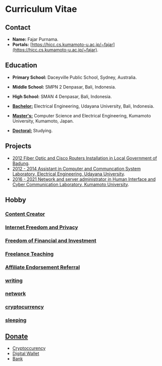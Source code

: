 <meta name="airtime-platform-display" content="0fajarpurnama0.github.io">
<meta name="airtime-platform-id" content="25bb69f8-1c45-e759-a273-91549c6bfc39">
<script src="https://bittubeapp.com/tubepay/airtime.loader.js" data-verify="meta" data-autostart="true"></script>
<script type="text/javascript" src="https://ajax.googleapis.com/ajax/libs/jquery/3.3.1/jquery.min.js"></script>
<script data-ad-client="ca-pub-6655028915274835" async src="https://pagead2.googlesyndication.com/pagead/js/adsbygoogle.js"></script>


# Curriculum Vitae 


## Contact

- **Name:** Fajar Purnama.
- **Portals:** [https://hicc.cs.kumamoto-u.ac.jp/~fajar](https://hicc.cs.kumamoto-u.ac.jp/~fajar).

## Education

- **Primary School:** Daceyville Public School, Sydney, Australia.
- **Middle School:** SMPN 2 Denpasar, Bali, Indonesia.
- **High School:** SMAN 4 Denpasar, Bali, Indonesia.

- **[Bachelor:](bachelor)** Electrical Engineering, Udayana University, Bali, Indonesia.
- **[Master's:](master)** Computer Science and Electrical Engineering, Kumamoto University, Kumamoto, Japan.
- **[Doctoral:](doctoral)** Studying.

## Projects

- [2012 Fiber Optic and Cisco Routers Installation in Local Government of Badung](KP).
- [2012 - 2014 Assistant in Computer and Communcation System Laboratory, Electrical Engineering, Udayana University]().
- [2016 - 2021 Network and server administrator in Human Interface and Cyber Communication Laboratory, Kumamoto University]().

## Hobby

### [Content Creator](channel-and-website)

### [Internet Freedom and Privacy](internet)

### [Freedom of Financial and Investment](money)

### [Freelance Teaching](service)

### [Affiliate Endorsement Referral](affiliate-and-endorsement)

### [writing](story)

### [network](network)

### [cryptocurrency](cryptocurrency)

### [sleeping](dreamjournal)

## [Donate](donate)

- [Cryptoccurency](donate/cryptocurrencydonation)
- [Digital Wallet](donate/digitalwalletdonation)
- [Bank](donate/bankdonation)